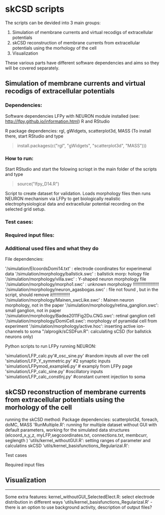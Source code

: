 # skCSD scripts

The scripts can be devided into 3 main groups:
1. Simulation of membrane currents and virtual recodigs of extracellular potentials
2. skCSD reconstruction of membrane currents from extracellular potentials using the morhology of the cell
3. Visualization

These various parts have different software dependencies and aims so they will be covered separately.


## Simulation of membrane currents and virtual recodigs of extracellular potentials

### Dependencies:
Software dependencies
LFPy with NEURON module installed (see: http://lfpy.github.io/information.html)
R  and RStudio

R package dependencies: rgl, gWidgets, scatterplot3d, MASS (To install there, start RStudio and type 
> install.packages(c("rgl", "gWidgets", "scatterplot3d", "MASS")))


### How to run:
Start RStudio and start the folowing scriopt in the main folder of the scripts  and type 
> source("lfpy_D14.R")

Script to create dataset for validation. Loads morphology files then runs NEURON mechanism via LFPy to get biologically realistic electrophysiological data and extracellular potential recording on the selected grid  setup.


### Test cases:

### Required input files:

### Additional used files and what they do

File dependencies:

'/simulation/ElcoordsDomi14.txt' : electrode  coordinates for experimenal data
'/simulation/morphology/ballstick.swc' : ballstick morp: hology file
'/simulation/morphology/villa.swc' : Y-shaped neuron morphology file
'/simulation/morphology/morpho1.swc' : unknown morphology !!!!!!!!!!!!!!!!!!!!!
'/simulation/morphology/neuron_agasbogas.swc' : file not found , but in the script, should remove it!!!!!!!!!!!!!!
'/simulation/morphology/Mainen_swcLike.swc' : Mainen neuron morphology,  not in the paper
'/simulation/morphology/retina_ganglion.swc': small ganglion, not  in paper
'/simulation/morphology/Badea2011Fig2Du.CNG.swc':  retinal ganglion cell
'/simulation/morphology/DomiCell.swc': morphology of pyramidal cell from experiment
'/simulation/morphology/active.hoc': inserting active ion-channels to soma
"/alprogik/sCSDFun.R": calculating sCSD (for ballstick neurons only)

Python scripts to run LFPy running NEURON:

'simulation/LFP_calc.py'#_osc_sine.py' #random inputs all over the cell
'simulation/LFP_Y_symmetric.py'  #2 synaptic inputs 
'simulation/LFPymod_example6.py' # examply from LFPy page
'simulation/LFP_calc_sine.py' #oscillatory inputs
'simulation/LFP_calc_constInj.py' #constant current injection to soma
   


## skCSD reconstruction of membrane currents from extracellular potentials using the morhology of the cell

running the  skCSD method:
Package dependencies: 
scatterplot3d, foreach, doMC, MASS 
'RunMultiple.R': running for multiple dataset without GUI with default parameters,  working for the simulated data structures (elcoord_x_y_z, myLFP,segcoordinates.txt, connections.txt, membcurr, seglength )
'utils/kernel_withoutGUI.R': setting ranges of parameter and calculatins skCSD 
'utils/kernel_basisfunctions_Regularizal.R': 



Test cases

Required input files


## Visualization








--------------------------------------------------------
Some extra features:
kernel_withoutGUI_SelectedElect.R: select electrode  distribution in different  ways
'utils/kernel_basisfunctions_Regularizal.R' - there is an option to use  background activity, description of output files?



